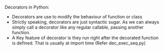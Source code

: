 Decorators in Python:


- Decorators are use to modify the behaviour of function or class
- Strictly speaking, decorators are just syntactic sugar. As we can always simply call a decorator like any regular callable, passing another function.
- A Key feature of decorator is they run right after the decorated function is defined. That is usually at import time (Refer dec_exec_seq.py)
